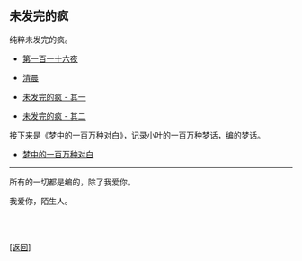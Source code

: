 ## 未发完的疯

纯粹未发完的疯。

- [第一百一十六夜](../../resources/proses/未发完的疯/第一百一十六夜/谈_第一百一十六夜.md)

- [清晨](../../resources/proses/未发完的疯/清晨.md)

- [未发完的疯 - 其一](../../resources/proses/未发完的疯/未发完的疯_其一.md)

- [未发完的疯 - 其二](../../resources/proses/未发完的疯/未发完的疯_其二.md)

接下来是《梦中的一百万种对白》，记录小叶的一百万种梦话，编的梦话。

- [梦中的一百万种对白](../../resources/proses/未发完的疯/梦中的一百万种对白.md)

------

所有的一切都是编的，除了我爱你。

我爱你，陌生人。

<br>

<br>

[[返回]](../../index.md)
